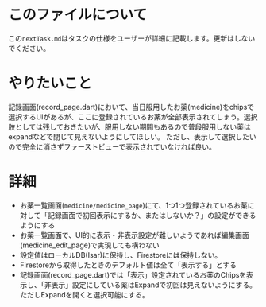 # このファイルについて
この`nextTask.md`はタスクの仕様をユーザーが詳細に記載します。更新はしないでください。

# やりたいこと
記録画面(record_page.dart)において、当日服用したお薬(medicine)をchipsで選択するUIがあるが、ここに登録されているお薬が全部表示されてしまう。選択肢としては残しておきたいが、服用しない期間もあるので普段服用しない薬はexpandなどで閉じて見えないようにしてほしい。
ただし、表示して選択したいので完全に消さずファーストビューで表示されていなければ良い。

# 詳細
- お薬一覧画面(`medicine/medicine_page`)にて、1つ1つ登録されているお薬に対して「記録画面で初回表示にするか、またはしないか？」の設定ができるようにする
- お薬一覧画面で、UI的に表示・非表示設定が難しいようであれば編集画面(medicine_edit_page)で実現しても構わない
- 設定値はローカルDB(Isar)に保持し、Firestoreには保持しない。
- Firestoreから取得したときのデフォルト値は全て「表示する」とする
- 記録画面(record_page.dart)では「表示」設定されているお薬のChipsを表示し、「非表示」設定にしている薬はExpandで初回は見えないようにする。ただしExpandを開くと選択可能にする。